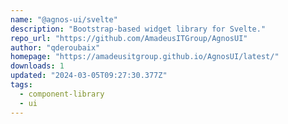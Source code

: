 ```yaml
---
name: "@agnos-ui/svelte"
description: "Bootstrap-based widget library for Svelte."
repo_url: "https://github.com/AmadeusITGroup/AgnosUI"
author: "qderoubaix"
homepage: "https://amadeusitgroup.github.io/AgnosUI/latest/"
downloads: 1
updated: "2024-03-05T09:27:30.377Z"
tags: 
  - component-library
  - ui
---
```

